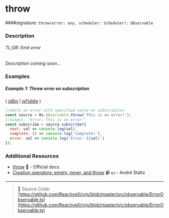 # throw
####signature: `throw(error: any, scheduler: Scheduler): Observable`

### Description

###### TL;DR: Emit error

*Description coming soon...*

### Examples

##### Example 1: Throw error on subscription

( [jsBin](http://jsbin.com/punubequju/1/edit?js,console) | [jsFiddle](https://jsfiddle.net/btroncone/mks82xqz/) )

```js
//emits an error with specified value on subscription
const source = Rx.Observable.throw('This is an error!');
//output: 'Error: This is an error!'
const subscribe = source.subscribe({
  next: val => console.log(val),
  complete: () => console.log('Complete!'),
  error: val => console.log(`Error: ${val}`)
});
```


### Additional Resources
* [throw](http://reactivex.io/rxjs/class/es6/Observable.js~Observable.html#static-method-throw) :newspaper: - Official docs
* [Creation operators: empty, never, and throw](https://egghead.io/lessons/rxjs-creation-operators-empty-never-throw?course=rxjs-beyond-the-basics-creating-observables-from-scratch) :video_camera: :dollar: - André Staltz

---
> :file_folder: Source Code:  [https://github.com/ReactiveX/rxjs/blob/master/src/observable/ErrorObservable.ts](https://github.com/ReactiveX/rxjs/blob/master/src/observable/ErrorObservable.ts)
